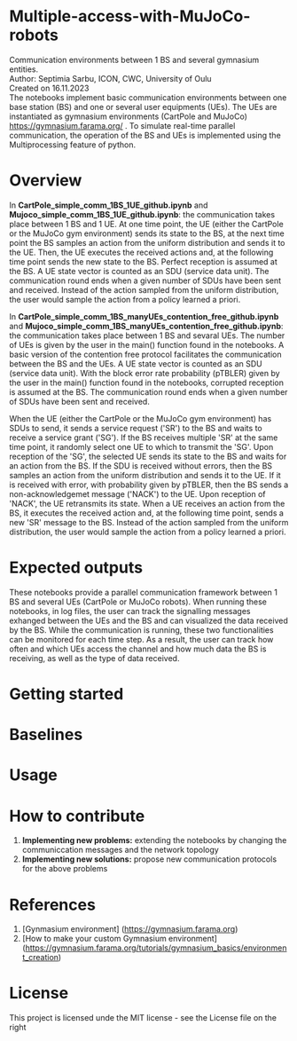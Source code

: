 # Multiple-access-with-MuJoCo-robots
Communication environments between 1 BS and several gymnasium entities. <br>
Author: Septimia Sarbu, ICON, CWC, University of Oulu <br>
Created on 16.11.2023 <br>
The notebooks implement basic communication environments between one base station (BS) and one or several user equipments (UEs). The UEs are instantiated as gymnasium environments (CartPole and MuJoCo) https://gymnasium.farama.org/ . To simulate real-time parallel communication, the operation of the BS and UEs is implemented using the Multiprocessing feature of python. <br>

# Overview
In **CartPole_simple_comm_1BS_1UE_github.ipynb** and **Mujoco_simple_comm_1BS_1UE_github.ipynb**: the communication takes place between 1 BS and 1 UE. At one time point, the UE (either the CartPole or the MuJoCo gym environment) sends its state to the BS, at the next time point the BS samples an action from the uniform distribution and sends it to the UE. Then, the UE executes the received actions and, at the following time point sends the new state to the BS. Perfect reception is assumed at the BS. A UE state vector is counted as an SDU (service data unit). The communication round ends when a given number of SDUs have been sent and received. Instead of the action sampled from the uniform distribution, the user would sample the action from a policy learned a priori. <br>

In **CartPole_simple_comm_1BS_manyUEs_contention_free_github.ipynb** and **Mujoco_simple_comm_1BS_manyUEs_contention_free_github.ipynb**: the communication takes place between 1 BS and sevaral UEs. The number of UEs is given by the user in the main() function found in the notebooks. A basic version of the contention free protocol facilitates the communication between the BS and the UEs. A UE state vector is counted as an SDU (service data unit). With the block error rate probability (pTBLER) given by the user in the main() function found in the notebooks, corrupted reception is assumed at the BS. The communication round ends when a given number of SDUs have been sent and received. <br>

When the UE (either the CartPole or the MuJoCo gym environment) has SDUs to send, it sends a service request ('SR') to the BS and waits to receive a service grant ('SG'). If the BS receives multiple 'SR' at the same time point, it randomly select one UE to which to transmit the 'SG'. Upon reception of the 'SG', the selected UE sends its state to the BS and waits for an action from the BS. If the SDU is received without errors, then the BS samples an action from the uniform distribution and sends it to the UE. If it is received with error, with probability given by pTBLER, then the BS sends a non-acknowledgemet message ('NACK') to the UE. Upon reception of 'NACK', the UE retransmits its state. When a UE receives an action from the BS, it executes the received action and, at the following time point, sends a new 'SR' message to the BS. Instead of the action sampled from the uniform distribution, the user would sample the action from a policy learned a priori. <br>

# Expected outputs
These notebooks provide a parallel communication framework between 1 BS and several UEs (CartPole or MuJoCo robots). When running these notebooks, in log files, the user can track the signalling messages exhanged between the UEs and the BS and can visualized the data received by the BS. While the communication is running, these two functionalities can be monitored for each time step. As a result, the user can track how often and which UEs access the channel and how much data the BS is receiving, as well as the type of data received.  

# Getting started

# Baselines

# Usage

# How to contribute
1. **Implementing new problems:** extending the notebooks by changing the communiccation messages and the network topology
2. **Implementing new solutions:** propose new communication protocols for the above problems 
# References
1. [Gynmasium environment] (https://gymnasium.farama.org)
2. [How to make your custom Gymnasium environment] (https://gymnasium.farama.org/tutorials/gymnasium_basics/environment_creation)
# License
This project is licensed unde the MIT license - see the License file on the right 




